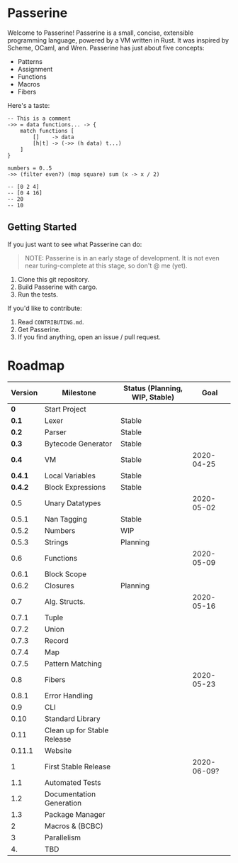 # Passerine
Welcome to Passerine!
Passerine is a small, concise, extensible programming language, powered by a VM written in Rust.
It was inspired by Scheme, OCaml, and Wren.
Passerine has just about five concepts:

- Patterns
- Assignment
- Functions
- Macros
- Fibers

Here's a taste:

```
-- This is a comment
->> = data functions... -> {
    match functions [
        []    -> data
        [h|t] -> (->> (h data) t...)
    ]
}

numbers = 0..5
->> (filter even?) (map square) sum (x -> x / 2)

-- [0 2 4]
-- [0 4 16]
-- 20
-- 10
```

## Getting Started
If you just want to see what Passerine can do:

> NOTE: Passerine is in an early stage of development.
It is not even near turing-complete at this stage, so don't @ me (yet).

1. Clone this git repository.
2. Build Passerine with cargo.
3. Run the tests.

If you'd like to contribute:

1. Read `CONTRIBUTING.md`.
2. Get Passerine.
3. If you find anything, open an issue / pull request.

# Roadmap
| Version   | Milestone                   | Status (Planning, WIP, Stable) | Goal        |
|-----------|-----------------------------|--------------------------------|-------------|
| **0**     | Start Project               |                                |             |
| **0.1**   | Lexer                       | Stable                         |             |
| **0.2**   | Parser                      | Stable                         |             |
| **0.3**   | Bytecode Generator          | Stable                         |             |
| **0.4**   | VM                          | Stable                         | 2020-04-25  |
| **0.4.1** | Local Variables             | Stable                         |             |
| **0.4.2** | Block Expressions           | Stable                         |             |
| 0.5       | Unary Datatypes             |                                | 2020-05-02  |
| 0.5.1     | Nan Tagging                 | Stable                         |             |
| 0.5.2     | Numbers                     | WIP                            |             |
| 0.5.3     | Strings                     | Planning                       |             |
| 0.6       | Functions                   |                                | 2020-05-09  |
| 0.6.1     | Block Scope                 |                                |             |
| 0.6.2     | Closures                    | Planning                       |             |
| 0.7       | Alg. Structs.               |                                | 2020-05-16  |
| 0.7.1     | Tuple                       |                                |             |
| 0.7.2     | Union                       |                                |             |
| 0.7.3     | Record                      |                                |             |
| 0.7.4     | Map                         |                                |             |
| 0.7.5     | Pattern Matching            |                                |             |
| 0.8       | Fibers                      |                                | 2020-05-23  |
| 0.8.1     | Error Handling              |                                |             |
| 0.9       | CLI                         |                                |             |
| 0.10      | Standard Library            |                                |             |
| 0.11      | Clean up for Stable Release |                                |             |
| 0.11.1    | Website                     |                                |             |
| 1         | First Stable Release        |                                | 2020-06-09? |
| 1.1       | Automated Tests             |                                |             |
| 1.2       | Documentation Generation    |                                |             |
| 1.3       | Package Manager             |                                |             |
| 2         | Macros & (BCBC)             |                                |             |
| 3         | Parallelism                 |                                |             |
| 4.        | TBD                         |                                |             |
